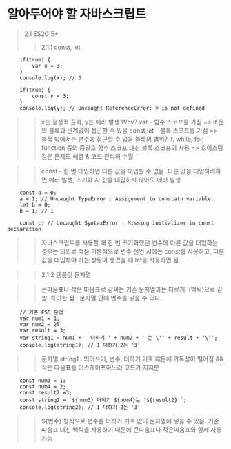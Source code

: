 알아두어야 할 자바스크립트
========================
> 2.1 ES2015+
>> 2.1.1 const, let

~~~
    if(true) {
        var x = 3;
    }
    console.log(x); // 3

    if(true) {
        const y = 3;
    }
    console.log(y); // Uncaught ReferenceError: y is not defined
~~~

>> x는 정상적 출력, y는 에러 발생 Why?
>> var - 함수 스코프를 가짐 => if 문의 블록과 관계없이 접근할 수 있음
>> const,let - 블록 스코프를 가짐 => 블록 밖에서는 변수에 접근할 수 없음
>> 블록의 범위? if, while, for, function 등의 중괄호
>> 함수 스코프 대신 블록 스코프의 사용 => 호이스팅 같은 문제도 해결 & 코드 관리의 수월

>> const - 한 번 대입하면 다른 값을 대입할 수 없음. 다른 값을 대입하려하면 에러 발생, 초기화 시 값을 대입하지 않아도 에러 발생
~~~
    const a = 0;
    a = 1; // Uncaught TypeError : Assignment to constatn variable.
    let b = 0;
    b = 1; // 1

    const c; // Uncaught SyntaxError : Missing initializer in const declaration
~~~
>> 자바스크립트를 사용할 때 한 번 초기화했던 변수에 다른 값을 대입하는 경우는 의외로 적음
>> 기본적으로 변수 선언 시에는 const를 사용하고, 다른 값을 대입해야 하는 상황이 생겼을 때 let을 사용하면 됨.

>> 2.1.2 템플릿 문자열

>> 큰따옴표나 작은 따옴표로 감싸는 기존 문자열과는 다르게 `(백틱)으로 감쌈.
>> 특이한 점 : 문자열 안에 변수를 넣을 수 있다.
~~~
    // 기존 ES5 문법
    var num1 = 1;
    var num2 = 2l
    var result = 3;
    var string1 = num1 + ' 더하기 ' + num2 + ' 는 \'' + result + '\'';
    console.log(string1); // 1 더하기 2는 '3'
~~~

>> 문자열 string1 : 띄어쓰기, 변수, 더하기 기호 때문에 가독성이 떨어짐 && 작은 따옴표를 이스케이프하느라 코드가 지저분

~~~
    const num3 = 1;
    const num4 = 2;
    const result2 =3;
    const string2 = `${num3} 더하기 ${num4}는 '${result2}'`;
    console.log(string2); // 1 더하기 2는 '3'
~~~ 

>> ${변수} 형식으로 변수를 더하기 기호 없이 문자열에 넣을 수 있음.
>> 기존 따옴표 대신 백틱을 사용하기 때문에 큰따옴표나 작은따옴표와 함께 사용 가능
